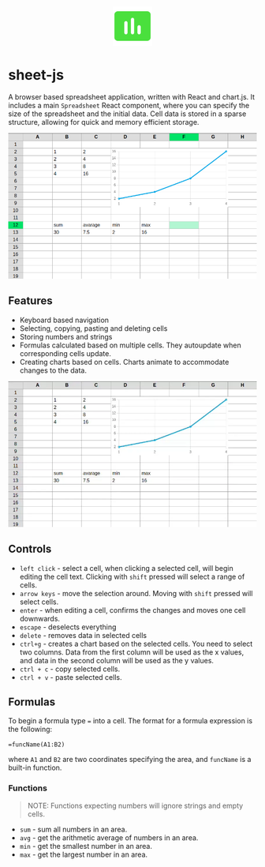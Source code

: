 <p align="center">
    <img src="./git-assets/icon.svg" alt="sheet-js" style="width: 80px;"/>
</p>

# sheet-js

A browser based spreadsheet application, written with React and chart.js. It includes a main `Spreadsheet` React component, where you can specify the size of the spreadsheet and the initial data. Cell data is stored in a sparse structure, allowing for quick and memory efficient storage.

![showcase](./git-assets/intro.png)

## Features

-   Keyboard based navigation
-   Selecting, copying, pasting and deleting cells
-   Storing numbers and strings
-   Formulas calculated based on multiple cells. They autoupdate when corresponding cells update.
-   Creating charts based on cells. Charts animate to accommodate changes to the data.

![data updates](./git-assets/updates.webp)

## Controls

-   `left click` - select a cell, when clicking a selected cell, will begin editing the cell text. Clicking with `shift` pressed will select a range of cells.
-   `arrow keys` - move the selection around. Moving with `shift` pressed will select cells.
-   `enter` - when editing a cell, confirms the changes and moves one cell downwards.
-   `escape` - deselects everything
-   `delete` - removes data in selected cells
-   `ctrl+g` - creates a chart based on the selected cells. You need to select two columns. Data from the first column will be used as the x values, and data in the second column will be used as the y values.
-   `ctrl + c` - copy selected cells.
-   `ctrl + v` - paste selected cells.

## Formulas

To begin a formula type `=` into a cell. The format for a formula expression is the following:

```
=funcName(A1:B2)
```

where `A1` and `B2` are two coordinates specifying the area, and `funcName` is a built-in function.

### Functions

> NOTE: Functions expecting numbers will ignore strings and empty cells.

-   `sum` - sum all numbers in an area.
-   `avg` - get the arithmetic average of numbers in an area.
-   `min` - get the smallest number in an area.
-   `max` - get the largest number in an area.
